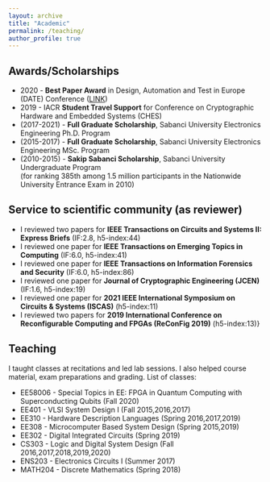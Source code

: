```yaml
---
layout: archive
title: "Academic"
permalink: /teaching/
author_profile: true
---
```


## Awards/Scholarships  

* 2020 - **Best Paper Award** in Design, Automation and Test in Europe (DATE) Conference (<a href="https://past.date-conference.com/proceedings-archive/2020/html/bestpaper.html">LINK</a>)
* 2019 - IACR **Student Travel Support** for Conference on Cryptographic Hardware and Embedded Systems (CHES)
* (2017-2021) - **Full Graduate Scholarship**, Sabanci University Electronics Engineering Ph.D. Program
* (2015-2017) - **Full Graduate Scholarship**, Sabanci University Electronics Engineering MSc. Program
* (2010-2015) - **Sakip Sabanci Scholarship**, Sabanci University Undergraduate Program  
  (for ranking 385th among 1.5 million participants in the Nationwide University Entrance Exam in 2010)  

## Service to scientific community (as reviewer)  

* I reviewed two papers for **IEEE Transactions on Circuits and Systems II: Express Briefs** (IF:2.8, h5-index:44)
* I reviewed one paper for **IEEE Transactions on Emerging Topics in Computing** (IF:6.0, h5-index:41)
* I reviewed one paper for **IEEE Transactions on Information Forensics and Security** (IF:6.0, h5-index:86)
* I reviewed one paper for **Journal of Cryptographic Engineering (JCEN)** (IF:1.6, h5-index:19)
* I reviewed one paper for **2021 IEEE International Symposium on Circuits \& Systems (ISCAS)** (h5-index:11)
* I reviewed two papers for **2019 International Conference on Reconfigurable Computing and FPGAs (ReConFig 2019)** (h5-index:13)}  

## Teaching  

I taught classes at recitations and led lab sessions. I also helped course material, exam preparations and grading. List of classes:
* EE58006 - Special Topics in EE: FPGA in Quantum Computing with Superconducting Qubits (Fall 2020)
* EE401 - VLSI System Design I (Fall 2015,2016,2017)
* EE310 - Hardware Description Languages (Spring 2016,2017,2019)
* EE308 - Microcomputer Based System Design (Spring 2015,2019)
* EE302 - Digital Integrated Circuits (Spring 2019)
* CS303 - Logic and Digital System Design (Fall 2016,2017,2018,2019,2020)
* ENS203 - Electronics Circuits I (Summer 2017)
* MATH204 - Discrete Mathematics (Spring 2018)
